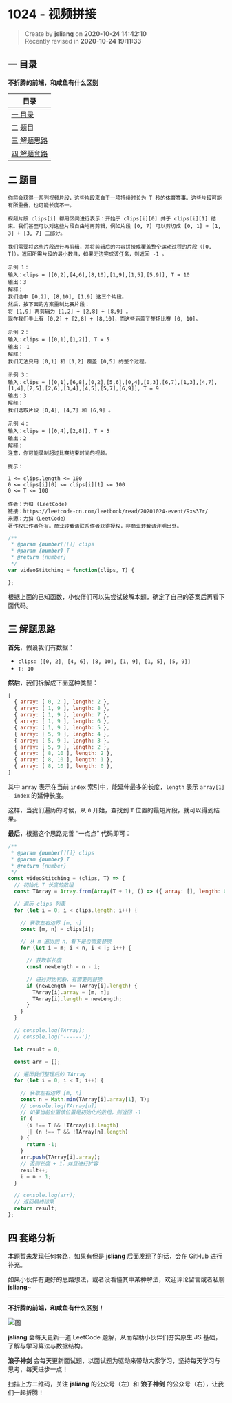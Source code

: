 1024 - 视频拼接
===

> Create by **jsliang** on **2020-10-24 14:42:10**  
> Recently revised in **2020-10-24 19:11:33**

<!-- 目录开始 -->
## 一 目录

**不折腾的前端，和咸鱼有什么区别**

| 目录 |
| --- |
| [一 目录](#chapter-one) |
| [二 题目](#chapter-two) |
| [三 解题思路](#chapter-three) |
| [四 解题套路](#chapter-four) |
<!-- 目录结束 -->

## 二 题目



```
你将会获得一系列视频片段，这些片段来自于一项持续时长为 T 秒的体育赛事。这些片段可能有所重叠，也可能长度不一。

视频片段 clips[i] 都用区间进行表示：开始于 clips[i][0] 并于 clips[i][1] 结束。我们甚至可以对这些片段自由地再剪辑，例如片段 [0, 7] 可以剪切成 [0, 1] + [1, 3] + [3, 7] 三部分。

我们需要将这些片段进行再剪辑，并将剪辑后的内容拼接成覆盖整个运动过程的片段（[0, T]）。返回所需片段的最小数目，如果无法完成该任务，则返回 -1 。

示例 1：
输入：clips = [[0,2],[4,6],[8,10],[1,9],[1,5],[5,9]], T = 10
输出：3
解释：
我们选中 [0,2], [8,10], [1,9] 这三个片段。
然后，按下面的方案重制比赛片段：
将 [1,9] 再剪辑为 [1,2] + [2,8] + [8,9] 。
现在我们手上有 [0,2] + [2,8] + [8,10]，而这些涵盖了整场比赛 [0, 10]。

示例 2：
输入：clips = [[0,1],[1,2]], T = 5
输出：-1
解释：
我们无法只用 [0,1] 和 [1,2] 覆盖 [0,5] 的整个过程。

示例 3：
输入：clips = [[0,1],[6,8],[0,2],[5,6],[0,4],[0,3],[6,7],[1,3],[4,7],[1,4],[2,5],[2,6],[3,4],[4,5],[5,7],[6,9]], T = 9
输出：3
解释： 
我们选取片段 [0,4], [4,7] 和 [6,9] 。

示例 4：
输入：clips = [[0,4],[2,8]], T = 5
输出：2
解释：
注意，你可能录制超过比赛结束时间的视频。

提示：

1 <= clips.length <= 100
0 <= clips[i][0] <= clips[i][1] <= 100
0 <= T <= 100

作者：力扣 (LeetCode)
链接：https://leetcode-cn.com/leetbook/read/20201024-event/9xs37r/
来源：力扣（LeetCode）
著作权归作者所有。商业转载请联系作者获得授权，非商业转载请注明出处。
```

```js
/**
 * @param {number[][]} clips
 * @param {number} T
 * @return {number}
 */
var videoStitching = function(clips, T) {

};
```

根据上面的已知函数，小伙伴们可以先尝试破解本题，确定了自己的答案后再看下面代码。

## 三 解题思路



**首先**，假设我们有数据：

* `clips: [[0, 2], [4, 6], [8, 10], [1, 9], [1, 5], [5, 9]]`
* `T: 10`

**然后**，我们拆解成下面这种类型：

```js
[
  { array: [ 0, 2 ], length: 2 },
  { array: [ 1, 9 ], length: 8 },
  { array: [ 1, 9 ], length: 7 },
  { array: [ 1, 9 ], length: 6 },
  { array: [ 1, 9 ], length: 5 },
  { array: [ 5, 9 ], length: 4 },
  { array: [ 5, 9 ], length: 3 },
  { array: [ 5, 9 ], length: 2 },
  { array: [ 8, 10 ], length: 2 },
  { array: [ 8, 10 ], length: 1 },
  { array: [ 8, 10 ], length: 0 },
]
```

其中 `array` 表示在当前 `index` 索引中，能延伸最多的长度，`length` 表示 `array[1] - index` 的延伸长度。

这样，当我们遍历的时候，从 `0` 开始，查找到 `T` 位置的最短片段，就可以得到结果。

**最后**，根据这个思路完善 “一点点” 代码即可：

```js
/**
 * @param {number[][]} clips
 * @param {number} T
 * @return {number}
 */
const videoStitching = (clips, T) => {
  // 初始化 T 长度的数组
  const TArray = Array.from(Array(T + 1), () => ({ array: [], length: 0 }));

  // 遍历 clips 列表
  for (let i = 0; i < clips.length; i++) {

    // 获取左右边界 [m, n]
    const [m, n] = clips[i];

    // 从 m 遍历到 n，看下是否需要替换
    for (let i = m; i < n, i < T; i++) {

      // 获取新长度
      const newLength = n - i;

      // 进行对比判断，有需要则替换
      if (newLength >= TArray[i].length) {
        TArray[i].array = [m, n];
        TArray[i].length = newLength;
      }
    }
  }

  // console.log(TArray);
  // console.log('------');

  let result = 0;

  const arr = [];

  // 遍历我们整理后的 TArray
  for (let i = 0; i < T; i++) {

    // 获取左右边界 [m, n]
    const n = Math.min(TArray[i].array[1], T);
    // console.log(TArray[n])
    // 如果当前位置该位置是初始化的数组，则返回 -1
    if (
      (i !== T && !TArray[i].length)
      || (n !== T && !TArray[n].length)
    ) {
      return -1;
    }
    arr.push(TArray[i].array);
    // 否则长度 + 1，并且进行扩容
    result++;
    i = n - 1;
  }

  // console.log(arr);
  // 返回最终结果
  return result;
};
```

## 四 套路分析



本题暂未发现任何套路，如果有但是 **jsliang** 后面发现了的话，会在 GitHub 进行补充。

如果小伙伴有更好的思路想法，或者没看懂其中某种解法，欢迎评论留言或者私聊 **jsliang**~

---

**不折腾的前端，和咸鱼有什么区别！**

![图](https://github.com/LiangJunrong/document-library/blob/master/public-repertory/img/z-index-small.png?raw=true)

**jsliang** 会每天更新一道 LeetCode 题解，从而帮助小伙伴们夯实原生 JS 基础，了解与学习算法与数据结构。

**浪子神剑** 会每天更新面试题，以面试题为驱动来带动大家学习，坚持每天学习与思考，每天进步一点！

扫描上方二维码，关注 **jsliang** 的公众号（左）和 **浪子神剑** 的公众号（右），让我们一起折腾！

